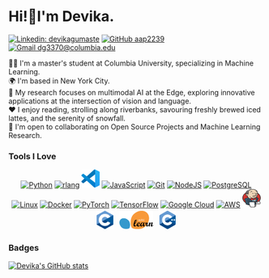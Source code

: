 Hi!👋I'm Devika.
=========================================================================================================================================
 [![Linkedin: devikagumaste](https://img.shields.io/badge/LinkedIn-0077B5?style=for-the-badge&logo=linkedin&logoColor=white)](https://www.linkedin.com/in/devika-gumaste/)
[![GitHub aap2239](https://img.shields.io/badge/GitHub-100000?style=for-the-badge&logo=github&logoColor=white)](https://github.com/devika3370)
[![Gmail dg3370@columbia.edu](https://img.shields.io/badge/-GMAIL-c14438?style=for-the-badge&logo=Gmail&logoColor=white&link=mailto:dg3370@columbia.edu)](mailto:dg3370@columbia.edu)

🧑‍🎓  I'm a master's student at Columbia University, specializing in Machine Learning. <br>
🌍  I'm based in New York City. <br>
🧠  My research focuses on multimodal AI at the Edge, exploring innovative applications at the intersection of vision and language. <br>
❤️  I enjoy reading, strolling along riverbanks, savouring freshly brewed iced lattes, and the serenity of snowfall. <br>
🤝  I'm open to collaborating on Open Source Projects and Machine Learning Research. <br>



### Tools I Love

<p align="center">
<a href="https://www.python.org/" target="_blank" rel="noreferrer"><img src="https://raw.githubusercontent.com/danielcranney/readme-generator/main/public/icons/skills/python-colored.svg" width="36" height="36" alt="Python" /></a>
<a href="https://www.r-project.org/" target="_blank" rel="noreferrer"><img src="https://raw.githubusercontent.com/danielcranney/readme-generator/main/public/icons/skills/rlang-colored.svg" width="36" height="36" alt="rlang" /></a>
<a href="https://code.visualstudio.com/" target="_blank" rel="noreferrer"><img src="https://raw.githubusercontent.com/github/explore/80688e429a7d4ef2fca1e82350fe8e3517d3494d/topics/visual-studio-code/visual-studio-code.png" width="36" height="36" alt="vscode" /></a>
<a href="https://developer.mozilla.org/en-US/docs/Web/JavaScript" target="_blank" rel="noreferrer"><img src="https://raw.githubusercontent.com/danielcranney/readme-generator/main/public/icons/skills/javascript-colored.svg" width="36" height="36" alt="JavaScript" /></a>
<a href="https://git-scm.com/" target="_blank" rel="noreferrer"><img src="https://raw.githubusercontent.com/danielcranney/readme-generator/main/public/icons/skills/git-colored.svg" width="36" height="36" alt="Git" /></a>
<a href="https://nodejs.org/en/" target="_blank" rel="noreferrer"><img src="https://raw.githubusercontent.com/danielcranney/readme-generator/main/public/icons/skills/nodejs-colored.svg" width="36" height="36" alt="NodeJS" /></a>
<a href="https://www.postgresql.org/" target="_blank" rel="noreferrer"><img src="https://raw.githubusercontent.com/danielcranney/readme-generator/main/public/icons/skills/postgresql-colored.svg" width="36" height="36" alt="PostgreSQL" /></a>
<a href="https://www.linux.org" target="_blank" rel="noreferrer"><img src="https://raw.githubusercontent.com/danielcranney/readme-generator/main/public/icons/skills/linux-colored.svg" width="36" height="36" alt="Linux" /></a>
<a href="https://www.docker.com/" target="_blank" rel="noreferrer"><img src="https://raw.githubusercontent.com/danielcranney/readme-generator/main/public/icons/skills/docker-colored.svg" width="36" height="36" alt="Docker" /></a>
<a href="https://pytorch.org/" target="_blank" rel="noreferrer"><img src="https://raw.githubusercontent.com/danielcranney/readme-generator/main/public/icons/skills/pytorch-colored.svg" width="36" height="36" alt="PyTorch" /></a>
<a href="https://www.tensorflow.org/" target="_blank" rel="noreferrer"><img src="https://raw.githubusercontent.com/danielcranney/readme-generator/main/public/icons/skills/tensorflow-colored.svg" width="36" height="36" alt="TensorFlow" /></a>
<a href="https://cloud.google.com/" target="_blank" rel="noreferrer"><img src="https://raw.githubusercontent.com/danielcranney/readme-generator/main/public/icons/skills/googlecloud-colored.svg" width="36" height="36" alt="Google Cloud" /></a>
<a href="https://aws.amazon.com/" target="_blank" rel="noreferrer"><img src="https://raw.githubusercontent.com/danielcranney/readme-generator/main/public/icons/skills/aws-colored.svg" width="36" height="36" alt="AWS" /></a>
<a href="https://www.jenkins.io/" target="_blank" rel="noreferrer"><img src="images/jenkins.png" width="36" height="36" alt="Jenkins"/></a>
<img src="./images/c.png" alt="C" height="36" style="vertical-align:top; margin:4px">
<img src="./images/scikit.png" alt="Scikit" height="36" style="vertical-align:top; margin:4px">
<img src="./images/cpp.png" alt="C++" height="36" style="vertical-align:top; margin:4px">

### Badges

<a href="http://www.github.com/devika3370"><img src="https://github-readme-stats.vercel.app/api?username=devika3370&show_icons=true&hide=&count_private=true&title_color=0891b2&text_color=ffffff&icon_color=0891b2&bg_color=1c1917&hide_border=true&show_icons=true" alt="Devika's GitHub stats" /></a>
